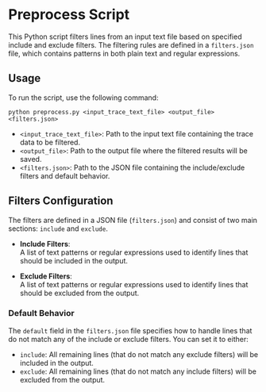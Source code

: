 # Preprocess Script

This Python script filters lines from an input text file based on specified include and exclude filters. The filtering rules are defined in a `filters.json` file, which contains patterns in both plain text and regular expressions.

## Usage

To run the script, use the following command:

```
python preprocess.py <input_trace_text_file> <output_file> <filters.json>
```

- `<input_trace_text_file>`: Path to the input text file containing the trace data to be filtered.
- `<output_file>`: Path to the output file where the filtered results will be saved.
- `<filters.json>`: Path to the JSON file containing the include/exclude filters and default behavior.

## Filters Configuration

The filters are defined in a JSON file (`filters.json`) and consist of two main sections: `include` and `exclude`.

- **Include Filters**:  
  A list of text patterns or regular expressions used to identify lines that should be included in the output.

- **Exclude Filters**:  
  A list of text patterns or regular expressions used to identify lines that should be excluded from the output.

### Default Behavior

The `default` field in the `filters.json` file specifies how to handle lines that do not match any of the include or exclude filters. You can set it to either:

- `include`: All remaining lines (that do not match any exclude filters) will be included in the output.
- `exclude`: All remaining lines (that do not match any include filters) will be excluded from the output.
